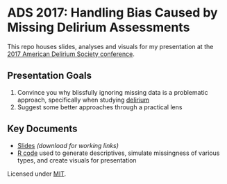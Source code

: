 # ADS 2017: Handling Bias Caused by Missing Delirium Assessments

This repo houses slides, analyses and visuals for my presentation at the [2017 American Delirium Society conference](http://www.cvent.com/events/7th-annual-american-delirium-society/event-summary-cd74fed5605a4918bc0a9c0e28561bac.aspx).

## Presentation Goals

1. Convince you why blissfully ignoring missing data is a problematic approach, specifically when studying [delirium](http://www.icudelirium.org)
1. Suggest some better approaches through a practical lens

## Key Documents

- [Slides](ADS2017BiasFromMissing_slides.pdf) *(download for working links)*
- [R code](ads_presentation.Rmd) used to generate descriptives, simulate missingness of various types, and create visuals for presentation

Licensed under [MIT](LICENSE).
